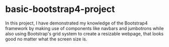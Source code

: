 # basic-bootstrap4-project

In this project, I have demonstrated my knowledge of the Bootstrap4 framework by making use of components like navbars and jumbotrons while also using Bootstrap's grid system to create a resizable webpage, that looks good no matter what the screen size is.
